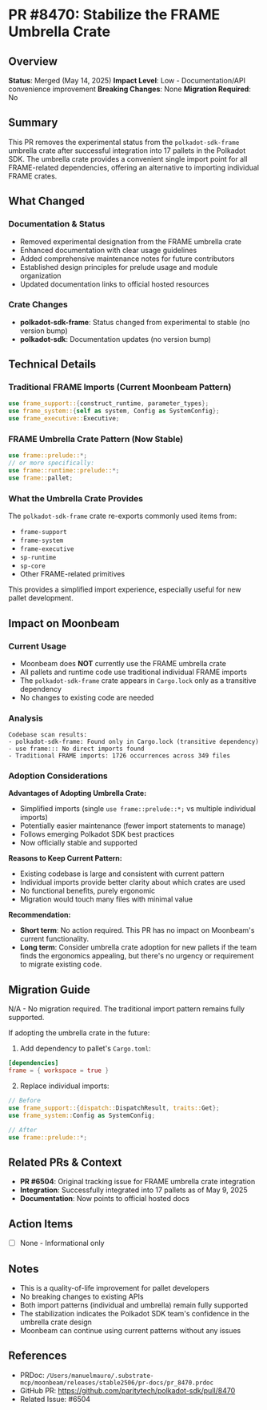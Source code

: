 # PR #8470: Stabilize the FRAME Umbrella Crate

## Overview

**Status**: Merged (May 14, 2025)
**Impact Level**: Low - Documentation/API convenience improvement
**Breaking Changes**: None
**Migration Required**: No

## Summary

This PR removes the experimental status from the `polkadot-sdk-frame` umbrella crate after successful integration into 17 pallets in the Polkadot SDK. The umbrella crate provides a convenient single import point for all FRAME-related dependencies, offering an alternative to importing individual FRAME crates.

## What Changed

### Documentation & Status
- Removed experimental designation from the FRAME umbrella crate
- Enhanced documentation with clear usage guidelines
- Added comprehensive maintenance notes for future contributors
- Established design principles for prelude usage and module organization
- Updated documentation links to official hosted resources

### Crate Changes
- **polkadot-sdk-frame**: Status changed from experimental to stable (no version bump)
- **polkadot-sdk**: Documentation updates (no version bump)

## Technical Details

### Traditional FRAME Imports (Current Moonbeam Pattern)
```rust
use frame_support::{construct_runtime, parameter_types};
use frame_system::{self as system, Config as SystemConfig};
use frame_executive::Executive;
```

### FRAME Umbrella Crate Pattern (Now Stable)
```rust
use frame::prelude::*;
// or more specifically:
use frame::runtime::prelude::*;
use frame::pallet;
```

### What the Umbrella Crate Provides
The `polkadot-sdk-frame` crate re-exports commonly used items from:
- `frame-support`
- `frame-system`
- `frame-executive`
- `sp-runtime`
- `sp-core`
- Other FRAME-related primitives

This provides a simplified import experience, especially useful for new pallet development.

## Impact on Moonbeam

### Current Usage
- Moonbeam does **NOT** currently use the FRAME umbrella crate
- All pallets and runtime code use traditional individual FRAME imports
- The `polkadot-sdk-frame` crate appears in `Cargo.lock` only as a transitive dependency
- No changes to existing code are needed

### Analysis
```
Codebase scan results:
- polkadot-sdk-frame: Found only in Cargo.lock (transitive dependency)
- use frame::: No direct imports found
- Traditional FRAME imports: 1726 occurrences across 349 files
```

### Adoption Considerations

**Advantages of Adopting Umbrella Crate:**
- Simplified imports (single `use frame::prelude::*;` vs multiple individual imports)
- Potentially easier maintenance (fewer import statements to manage)
- Follows emerging Polkadot SDK best practices
- Now officially stable and supported

**Reasons to Keep Current Pattern:**
- Existing codebase is large and consistent with current pattern
- Individual imports provide better clarity about which crates are used
- No functional benefits, purely ergonomic
- Migration would touch many files with minimal value

**Recommendation:**
- **Short term**: No action required. This PR has no impact on Moonbeam's current functionality.
- **Long term**: Consider umbrella crate adoption for new pallets if the team finds the ergonomics appealing, but there's no urgency or requirement to migrate existing code.

## Migration Guide

N/A - No migration required. The traditional import pattern remains fully supported.

If adopting the umbrella crate in the future:

1. Add dependency to pallet's `Cargo.toml`:
```toml
[dependencies]
frame = { workspace = true }
```

2. Replace individual imports:
```rust
// Before
use frame_support::{dispatch::DispatchResult, traits::Get};
use frame_system::Config as SystemConfig;

// After
use frame::prelude::*;
```

## Related PRs & Context

- **PR #6504**: Original tracking issue for FRAME umbrella crate integration
- **Integration**: Successfully integrated into 17 pallets as of May 9, 2025
- **Documentation**: Now points to official hosted docs

## Action Items

- [ ] None - Informational only

## Notes

- This is a quality-of-life improvement for pallet developers
- No breaking changes to existing APIs
- Both import patterns (individual and umbrella) remain fully supported
- The stabilization indicates the Polkadot SDK team's confidence in the umbrella crate design
- Moonbeam can continue using current patterns without any issues

## References

- PRDoc: `/Users/manuelmauro/.substrate-mcp/moonbeam/releases/stable2506/pr-docs/pr_8470.prdoc`
- GitHub PR: https://github.com/paritytech/polkadot-sdk/pull/8470
- Related Issue: #6504
